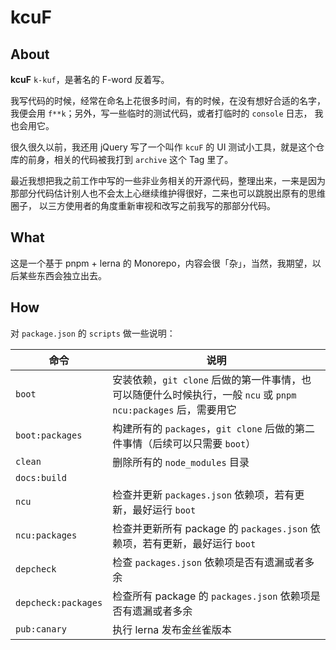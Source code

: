 # kcuF

## About

**kcuF** `k-kuf`，是著名的 F-word 反着写。

我写代码的时候，经常在命名上花很多时间，有的时候，在没有想好合适的名字，我便会用 `f**k`；另外，写一些临时的测试代码，或者打临时的 `console` 日志，
我也会用它。

很久很久以前，我还用 jQuery 写了一个叫作 `kcuF` 的 UI 测试小工具，就是这个仓库的前身，相关的代码被我打到 `archive` 这个 Tag 里了。

最近我想把我之前工作中写的一些非业务相关的开源代码，整理出来，一来是因为那部分代码估计别人也不会太上心继续维护得很好，二来也可以跳脱出原有的思维圈子，
以三方使用者的角度重新审视和改写之前我写的那部分代码。

## What

这是一个基于 pnpm + lerna 的 Monorepo，内容会很「杂」，当然，我期望，以后某些东西会独立出去。

## How

对 `package.json` 的 `scripts` 做一些说明：

| 命令 | 说明 |
| --- | --- |
| `boot` | 安装依赖，`git clone` 后做的第一件事情，也可以随便什么时候执行，一般 `ncu` 或 `pnpm ncu:packages` 后，需要用它 |
| `boot:packages` | 构建所有的 `packages`，`git clone` 后做的第二件事情（后续可以只需要 `boot`） |
| `clean` | 删除所有的 `node_modules` 目录 |
| `docs:build` | |
| `ncu` | 检查并更新 `packages.json` 依赖项，若有更新，最好运行 `boot` |
| `ncu:packages` | 检查并更新所有 package 的 `packages.json` 依赖项，若有更新，最好运行 `boot` |
| `depcheck` | 检查 `packages.json` 依赖项是否有遗漏或者多余 |
| `depcheck:packages` | 检查所有 package 的 `packages.json` 依赖项是否有遗漏或者多余 |
| `pub:canary` | 执行 lerna 发布金丝雀版本 |

